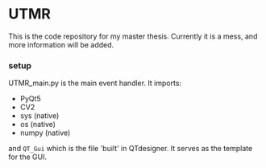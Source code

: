 # UTMR

This is the code repository for my master thesis.
Currently it is a mess, and more information will be added.


### setup
UTMR_main.py is the main event handler. It imports:

* PyQt5
* CV2
* sys (native)
* os (native)
* numpy (native)

and `QT_Gui` which is the file 'built' in QTdesigner. It serves
as the template for the GUI.

